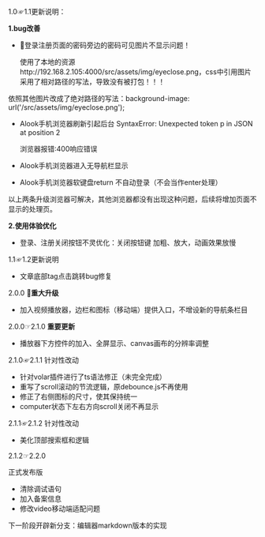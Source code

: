 1.0☞1.1更新说明：

**1.bug改善**

+ :imp:登录注册页面的密码旁边的密码可见图片不显示问题！

  使用了本地的资源http://192.168.2.105:4000/src/assets/img/eyeclose.png，css中引用图片采用了相对路径的写法，导致没有被打包！！！

依照其他图片改成了绝对路径的写法：background-image: url('/src/assets/img/eyeclose.png');



+ Alook手机浏览器刷新引起后台 SyntaxError: Unexpected token p in JSON at position 2

  浏览器报错:400响应错误

+ Alook手机浏览器进入无导航栏显示

+ Alook手机浏览器软键盘return 不自动登录（不会当作enter处理）

以上两条升级浏览器可解决，其他浏览器都没有出现这种问题，后续将增加页面不显示的处理页。



**2.使用体验优化**

+ 登录、注册关闭按钮不灵优化：关闭按钮键 加粗、放大，动画效果放慢



1.1☞1.2更新说明

+ 文章底部tag点击跳转bug修复



2.0.0 :gift:**重大升级**

+ 加入视频播放器，边栏和图标（移动端）提供入口，不增设新的导航条栏目

2.0.0☞2.1.0  **重要更新**

+ 播放器下方控件的加入、全屏显示、canvas画布的分辨率调整

2.1.0☞2.1.1 针对性改动

+ 针对volar插件进行了ts语法修正（未完全完成）
+ 重写了scroll滚动的节流逻辑，原debounce.js不再使用
+ 修正了右侧图标的尺寸，使其保持统一
+ computer状态下左右方向scroll关闭不再显示

2.1.1☞2.1.2 针对性改动

+ 美化顶部搜索框和逻辑



2.1.2☞2.2.0

正式发布版

+ 清除调试语句
+ 加入备案信息
+ 修改video移动端适配问题

下一阶段开辟新分支：编辑器markdown版本的实现

